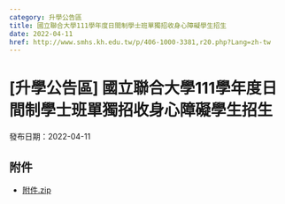 ```yaml
---
category: 升學公告區
title: 國立聯合大學111學年度日間制學士班單獨招收身心障礙學生招生
date: 2022-04-11
href: http://www.smhs.kh.edu.tw/p/406-1000-3381,r20.php?Lang=zh-tw
---
```


# [升學公告區] 國立聯合大學111學年度日間制學士班單獨招收身心障礙學生招生

發布日期：2022-04-11



## 附件

- [附件.zip](https://www.smhs.kh.edu.tw/app/index.php?Action=downloadfile&file=WVhSMFlXTm9Memd6TDNCMFlWOHpNVE15WHpjME5EVTFNRFpmTkRVMk9UQXVlbWx3&fname=DGGGROTSYWQO41XX50LKSWHGRK30OOLKDGUWTSKK4125MLVWKPROVTPOUSSSPKPO)
